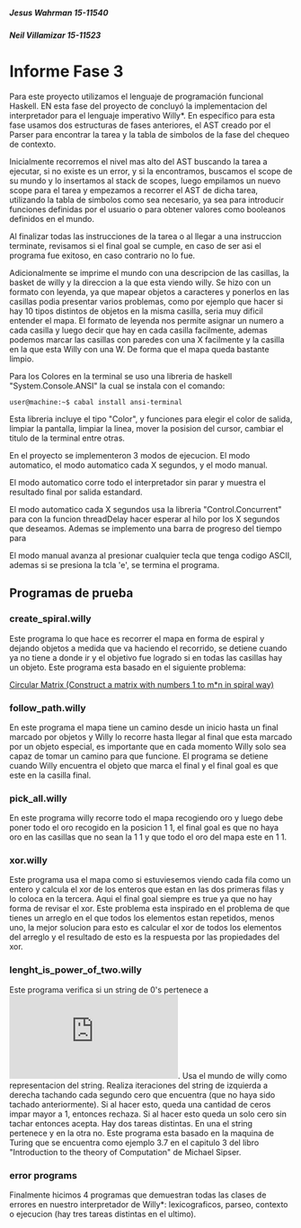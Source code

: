 ##### Jesus Wahrman 15-11540
##### Neil Villamizar 15-11523 

# Informe Fase 3

Para este proyecto utilizamos el lenguaje de programación funcional Haskell. EN esta fase del proyecto de concluyó la implementacion del interpretador para el lenguaje imperativo Willy\*. En específico para esta fase usamos dos estructuras de fases anteriores, el AST creado por el Parser para encontrar la tarea y la tabla de simbolos de la fase del chequeo de contexto.

Inicialmente recorremos el nivel mas alto del AST buscando la tarea a ejecutar, si no existe es un error, y si la encontramos, buscamos el scope de su mundo y lo insertamos al stack de scopes, luego empilamos un nuevo scope para el tarea y empezamos a recorrer el AST de dicha tarea, utilizando la tabla de simbolos como sea necesario, ya sea para introducir funciones definidas por el usuario o para obtener valores como booleanos definidos en el mundo.

Al finalizar todas las instrucciones de la tarea o al llegar a una instruccion terminate, revisamos si el final goal se cumple, en caso de ser asi el programa fue exitoso, en caso contrario no lo fue.

Adicionalmente se imprime el mundo con una descripcion de las casillas, la basket de willy y la direccion a la que esta viendo willy. Se hizo con un formato con leyenda, ya que mapear objetos a caracteres y ponerlos en las casillas podia presentar varios problemas, como por ejemplo que hacer si hay 10 tipos distintos de objetos en la misma casilla, seria muy dificil entender el mapa. El formato de leyenda nos permite asignar un numero a cada casilla y luego decir que hay en cada casilla facilmente, ademas podemos marcar las casillas con paredes con una X facilmente y la casilla en la que esta Willy con una W. De forma que el mapa queda bastante limpio.

Para los Colores en la terminal se uso una libreria de haskell "System.Console.ANSI" la cual se instala con el comando:
```console
user@machine:~$ cabal install ansi-terminal
```
Esta libreria incluye el tipo "Color", y funciones para elegir el color de salida, limpiar la pantalla, limpiar la linea, mover la posision del cursor, cambiar el titulo de la terminal entre otras.

En el proyecto se implementeron 3 modos de ejecucion. El modo automatico, el modo automatico cada X segundos, y el modo manual.

El modo automatico corre todo el interpretador sin parar y muestra el resultado final por salida estandard.

El modo automatico cada X segundos usa la libreria "Control.Concurrent" para con la funcion threadDelay hacer esperar al hilo por los X segundos que deseamos. Ademas se implemento una barra de progreso del tiempo para 

El modo manual avanza al presionar cualquier tecla que tenga codigo ASCII, ademas si se presiona la tcla 'e', se termina el programa.

## Programas de prueba

### create_spiral.willy

Este programa lo que hace es recorrer el mapa en forma de espiral y dejando objetos a medida que va haciendo el recorrido, se detiene cuando ya no tiene a donde ir y el objetivo fue logrado si en todas las casillas hay un objeto. Este programa esta basado en el siguiente problema:

[Circular Matrix (Construct a matrix with numbers 1 to m*n in spiral way)](https://www.geeksforgeeks.org/circular-matrix-construct-a-matrix-with-numbers-1-to-mn-in-spiral-way/)

### follow_path.willy

En este programa el mapa tiene un camino desde un inicio hasta un final marcado por objetos y Willy lo recorre hasta llegar al final que esta marcado por un objeto especial, es importante que en cada momento Willy solo sea capaz de tomar un camino para que funcione. El programa se detiene cuando Willy encuentra el objeto que marca el final y el final goal es que este en la casilla final.

### pick_all.willy

En este programa willy recorre todo el mapa recogiendo oro y luego debe poner todo el oro recogido en la posicion 1 1, el final goal es que no haya oro en las casillas que no sean la 1 1 y que todo el oro del mapa este en 1 1.

### xor.willy

Este programa usa el mapa como si estuviesemos viendo cada fila como un entero y calcula el xor de los enteros que estan en las dos primeras filas y lo coloca en la tercera. Aqui el final goal siempre es true ya que no hay forma de revisar el xor. Este problema esta inspirado en el problema de que tienes un arreglo en el que todos los elementos estan repetidos, menos uno, la mejor solucion para esto es calcular el xor de todos los elementos del arreglo y el resultado de esto es la respuesta por las propiedades del xor.

### lenght_is_power_of_two.willy

Este programa verifica si un string de 0's pertenece a ![equation](http://www.sciweavers.org/tex2img.php?eq=%20%5Cbig%5C%7B%200%5E%7B%202%5E%7Bn%7D%20%7D%20%3A%20n%20%20%5Cgeq%200%20%5Cbig%5C%7D%20&bc=White&fc=Black&im=jpg&fs=12&ff=arev&edit=0). Usa el mundo de willy como representacion del string. Realiza iteraciones del string de izquierda a derecha tachando cada segundo cero que encuentra (que no haya sido tachado anteriormente). Si al hacer esto, queda una cantidad de  ceros impar mayor a 1, entonces rechaza. Si al hacer esto queda un solo cero sin tachar entonces acepta. Hay dos tareas distintas. En una el string pertenece y en la otra no. Este programa esta basado en la maquina de Turing que se encuentra como ejemplo 3.7 en el capitulo 3 del libro "Introduction to the theory of Computation" de Michael Sipser. 

### error programs

Finalmente hicimos 4 programas que demuestran todas las clases de errores en nuestro interpretador de Willy*: lexicograficos, parseo, contexto o ejecucion (hay tres tareas distintas en el ultimo).